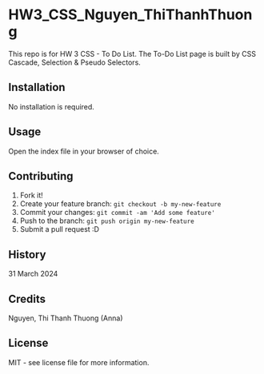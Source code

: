 # HW3_CSS_Nguyen_ThiThanhThuong
This repo is for HW 3 CSS - To Do List. The To-Do List page is built by CSS Cascade, Selection & Pseudo Selectors.

## Installation

No installation is required.

## Usage

Open the index file in your browser of choice.

## Contributing

1. Fork it!
2. Create your feature branch: `git checkout -b my-new-feature`
3. Commit your changes: `git commit -am 'Add some feature'`
4. Push to the branch: `git push origin my-new-feature`
5. Submit a pull request :D

## History

31 March 2024

## Credits

Nguyen, Thi Thanh Thuong (Anna)

## License

MIT - see license file for more information.
